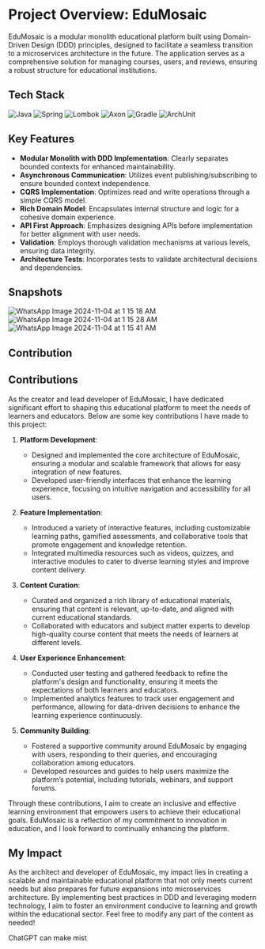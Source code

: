 
# Project Overview: **EduMosaic**

EduMosaic is a modular monolith educational platform built using Domain-Driven Design (DDD) principles, designed to facilitate a seamless transition to a microservices architecture in the future. The application serves as a comprehensive solution for managing courses, users, and reviews, ensuring a robust structure for educational institutions.

## Tech Stack

![Java](https://img.shields.io/badge/Java-21-red) 
![Spring](https://img.shields.io/badge/Spring-boot-green) 
![Lombok](https://img.shields.io/badge/Lombok-1.18.20-blue) 
![Axon](https://img.shields.io/badge/Axon%20Framework-4.5.0-orange) 
![Gradle](https://img.shields.io/badge/Gradle-7.4.2-yellow) 
![ArchUnit](https://img.shields.io/badge/ArchUnit-0.22.0-lightgrey) 

## Key Features

- **Modular Monolith with DDD Implementation**: Clearly separates bounded contexts for enhanced maintainability.
- **Asynchronous Communication**: Utilizes event publishing/subscribing to ensure bounded context independence.
- **CQRS Implementation**: Optimizes read and write operations through a simple CQRS model.
- **Rich Domain Model**: Encapsulates internal structure and logic for a cohesive domain experience.
- **API First Approach**: Emphasizes designing APIs before implementation for better alignment with user needs.
- **Validation**: Employs thorough validation mechanisms at various levels, ensuring data integrity.
- **Architecture Tests**: Incorporates tests to validate architectural decisions and dependencies.
## Snapshots
![WhatsApp Image 2024-11-04 at 1 15 18 AM](https://github.com/user-attachments/assets/229578d9-c33e-4391-bab3-bb6518bed313)
![WhatsApp Image 2024-11-04 at 1 15 28 AM](https://github.com/user-attachments/assets/f09cc644-db4f-46ad-83e8-e99c305c43fc)
![WhatsApp Image 2024-11-04 at 1 15 41 AM](https://github.com/user-attachments/assets/3eb45c71-26d8-4fac-acb0-9b902dcf43be)

## Contribution

## Contributions

As the creator and lead developer of EduMosaic, I have dedicated significant effort to shaping this educational platform to meet the needs of learners and educators. Below are some key contributions I have made to this project:

1. **Platform Development**:
   - Designed and implemented the core architecture of EduMosaic, ensuring a modular and scalable framework that allows for easy integration of new features.
   - Developed user-friendly interfaces that enhance the learning experience, focusing on intuitive navigation and accessibility for all users.

2. **Feature Implementation**:
   - Introduced a variety of interactive features, including customizable learning paths, gamified assessments, and collaborative tools that promote engagement and knowledge retention.
   - Integrated multimedia resources such as videos, quizzes, and interactive modules to cater to diverse learning styles and improve content delivery.

3. **Content Curation**:
   - Curated and organized a rich library of educational materials, ensuring that content is relevant, up-to-date, and aligned with current educational standards.
   - Collaborated with educators and subject matter experts to develop high-quality course content that meets the needs of learners at different levels.

4. **User Experience Enhancement**:
   - Conducted user testing and gathered feedback to refine the platform's design and functionality, ensuring it meets the expectations of both learners and educators.
   - Implemented analytics features to track user engagement and performance, allowing for data-driven decisions to enhance the learning experience continuously.

5. **Community Building**:
   - Fostered a supportive community around EduMosaic by engaging with users, responding to their queries, and encouraging collaboration among educators.
   - Developed resources and guides to help users maximize the platform’s potential, including tutorials, webinars, and support forums.

Through these contributions, I aim to create an inclusive and effective learning environment that empowers users to achieve their educational goals. EduMosaic is a reflection of my commitment to innovation in education, and I look forward to continually enhancing the platform.
## My Impact

As the architect and developer of EduMosaic, my impact lies in creating a scalable and maintainable educational platform that not only meets current needs but also prepares for future expansions into microservices architecture. By implementing best practices in DDD and leveraging modern technology, I aim to foster an environment conducive to learning and growth within the educational sector.
Feel free to modify any part of the content as needed!











ChatGPT can make mist
